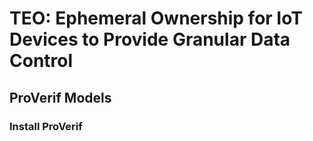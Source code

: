 # TEO: Ephemeral Ownership for IoT Devices to Provide Granular Data Control

## ProVerif Models

### Install ProVerif